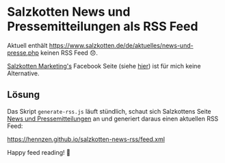 # Salzkotten News und Pressemitteilungen als RSS Feed
Aktuell enthält https://www.salzkotten.de/de/aktuelles/news-und-presse.php keinen RSS Feed 😞.

[Salzkotten Marketing's](http://www.salzkotten-marketing.de/) Facebook Seite (siehe [hier](https://www.facebook.com/search/top/?q=salzkotten%20marketing)) ist für mich keine Alternative.

## Lösung
Das Skript `generate-rss.js` läuft stündlich, schaut sich Salzkottens Seite [News und Pressemitteilungen](https://www.salzkotten.de/de/aktuelles/news-und-presse.php) an und generiert daraus einen aktuellen RSS Feed:

https://hennzen.github.io/salzkotten-news-rss/feed.xml

Happy feed reading! 🎉